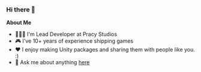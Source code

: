 ### Hi there 👋
**About Me**
- 👨🏼‍💻 I'm Lead Developer at Pracy Studios
- 🎮 I've 10+ years of experience shipping games
- ❤️ I enjoy making Unity packages and sharing them with people like you. :)
- 💬 Ask me about anything [here](https://github.com/coryleach/coryleach/issues)
<!--
**coryleach/coryleach** is a ✨ _special_ ✨ repository because its `README.md` (this file) appears on your GitHub profile.
Here are some ideas to get you started:

- 🔭 I’m currently working on ...
- 🌱 I’m currently learning ...
- 👯 I’m looking to collaborate on ...
- 🤔 I’m looking for help with ...
- 💬 Ask me about ...
- 📫 How to reach me: ...
- 😄 Pronouns: ...
- ⚡ Fun fact: ...
-->
